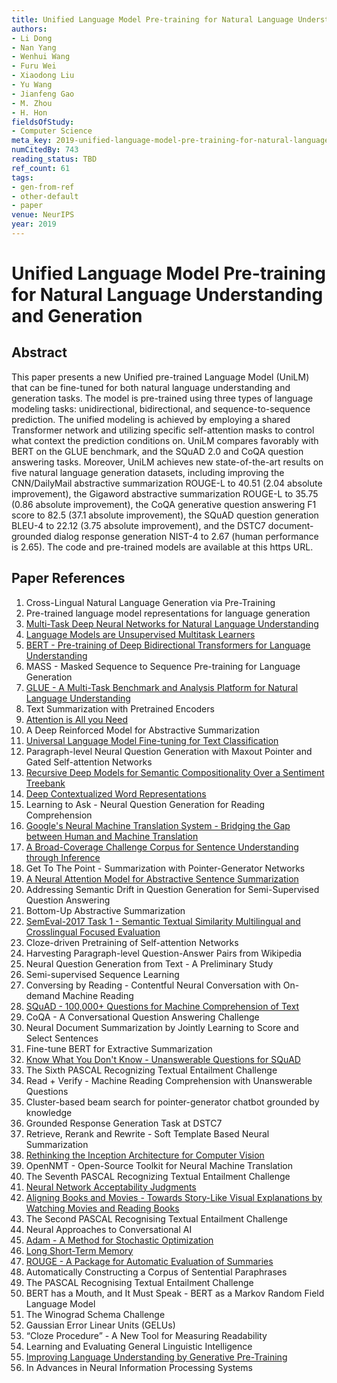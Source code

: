 ```yaml
---
title: Unified Language Model Pre-training for Natural Language Understanding and Generation
authors:
- Li Dong
- Nan Yang
- Wenhui Wang
- Furu Wei
- Xiaodong Liu
- Yu Wang
- Jianfeng Gao
- M. Zhou
- H. Hon
fieldsOfStudy:
- Computer Science
meta_key: 2019-unified-language-model-pre-training-for-natural-language-understanding-and-generation
numCitedBy: 743
reading_status: TBD
ref_count: 61
tags:
- gen-from-ref
- other-default
- paper
venue: NeurIPS
year: 2019
---
```


# Unified Language Model Pre-training for Natural Language Understanding and Generation

## Abstract

This paper presents a new Unified pre-trained Language Model (UniLM) that can be fine-tuned for both natural language understanding and generation tasks. The model is pre-trained using three types of language modeling tasks: unidirectional, bidirectional, and sequence-to-sequence prediction. The unified modeling is achieved by employing a shared Transformer network and utilizing specific self-attention masks to control what context the prediction conditions on. UniLM compares favorably with BERT on the GLUE benchmark, and the SQuAD 2.0 and CoQA question answering tasks. Moreover, UniLM achieves new state-of-the-art results on five natural language generation datasets, including improving the CNN/DailyMail abstractive summarization ROUGE-L to 40.51 (2.04 absolute improvement), the Gigaword abstractive summarization ROUGE-L to 35.75 (0.86 absolute improvement), the CoQA generative question answering F1 score to 82.5 (37.1 absolute improvement), the SQuAD question generation BLEU-4 to 22.12 (3.75 absolute improvement), and the DSTC7 document-grounded dialog response generation NIST-4 to 2.67 (human performance is 2.65). The code and pre-trained models are available at this https URL.

## Paper References

1. Cross-Lingual Natural Language Generation via Pre-Training
2. Pre-trained language model representations for language generation
3. [Multi-Task Deep Neural Networks for Natural Language Understanding](2019-multi-task-deep-neural-networks-for-natural-language-understanding)
4. [Language Models are Unsupervised Multitask Learners](2019-language-models-are-unsupervised-multitask-learners)
5. [BERT - Pre-training of Deep Bidirectional Transformers for Language Understanding](2019-bert.md)
6. MASS - Masked Sequence to Sequence Pre-training for Language Generation
7. [GLUE - A Multi-Task Benchmark and Analysis Platform for Natural Language Understanding](2018-glue-a-multi-task-benchmark-and-analysis-platform-for-natural-language-understanding)
8. Text Summarization with Pretrained Encoders
9. [Attention is All you Need](2017-transformer.md)
10. A Deep Reinforced Model for Abstractive Summarization
11. [Universal Language Model Fine-tuning for Text Classification](2018-universal-language-model-fine-tuning-for-text-classification)
12. Paragraph-level Neural Question Generation with Maxout Pointer and Gated Self-attention Networks
13. [Recursive Deep Models for Semantic Compositionality Over a Sentiment Treebank](2013-recursive-deep-models-for-semantic-compositionality-over-a-sentiment-treebank)
14. [Deep Contextualized Word Representations](2018-deep-contextualized-word-representations)
15. Learning to Ask - Neural Question Generation for Reading Comprehension
16. [Google's Neural Machine Translation System - Bridging the Gap between Human and Machine Translation](2016-google-s-neural-machine-translation-system-bridging-the-gap-between-human-and-machine-translation)
17. [A Broad-Coverage Challenge Corpus for Sentence Understanding through Inference](2018-a-broad-coverage-challenge-corpus-for-sentence-understanding-through-inference)
18. Get To The Point - Summarization with Pointer-Generator Networks
19. [A Neural Attention Model for Abstractive Sentence Summarization](2015-a-neural-attention-model-for-abstractive-sentence-summarization)
20. Addressing Semantic Drift in Question Generation for Semi-Supervised Question Answering
21. Bottom-Up Abstractive Summarization
22. [SemEval-2017 Task 1 - Semantic Textual Similarity Multilingual and Crosslingual Focused Evaluation](2017-semeval-2017-task-1-semantic-textual-similarity-multilingual-and-crosslingual-focused-evaluation)
23. Cloze-driven Pretraining of Self-attention Networks
24. Harvesting Paragraph-level Question-Answer Pairs from Wikipedia
25. Neural Question Generation from Text - A Preliminary Study
26. Semi-supervised Sequence Learning
27. Conversing by Reading - Contentful Neural Conversation with On-demand Machine Reading
28. [SQuAD - 100,000+ Questions for Machine Comprehension of Text](2016-squad-100-000-questions-for-machine-comprehension-of-text)
29. CoQA - A Conversational Question Answering Challenge
30. Neural Document Summarization by Jointly Learning to Score and Select Sentences
31. Fine-tune BERT for Extractive Summarization
32. [Know What You Don't Know - Unanswerable Questions for SQuAD](2018-know-what-you-don-t-know-unanswerable-questions-for-squad)
33. The Sixth PASCAL Recognizing Textual Entailment Challenge
34. Read + Verify - Machine Reading Comprehension with Unanswerable Questions
35. Cluster-based beam search for pointer-generator chatbot grounded by knowledge
36. Grounded Response Generation Task at DSTC7
37. Retrieve, Rerank and Rewrite - Soft Template Based Neural Summarization
38. [Rethinking the Inception Architecture for Computer Vision](2016-rethinking-the-inception-architecture-for-computer-vision)
39. OpenNMT - Open-Source Toolkit for Neural Machine Translation
40. The Seventh PASCAL Recognizing Textual Entailment Challenge
41. [Neural Network Acceptability Judgments](2019-neural-network-acceptability-judgments)
42. [Aligning Books and Movies - Towards Story-Like Visual Explanations by Watching Movies and Reading Books](2015-aligning-books-and-movies-towards-story-like-visual-explanations-by-watching-movies-and-reading-books)
43. The Second PASCAL Recognising Textual Entailment Challenge
44. Neural Approaches to Conversational AI
45. [Adam - A Method for Stochastic Optimization](2015-adam-a-method-for-stochastic-optimization)
46. [Long Short-Term Memory](1997-long-short-term-memory)
47. [ROUGE - A Package for Automatic Evaluation of Summaries](2004-rouge-a-package-for-automatic-evaluation-of-summaries)
48. Automatically Constructing a Corpus of Sentential Paraphrases
49. The PASCAL Recognising Textual Entailment Challenge
50. BERT has a Mouth, and It Must Speak - BERT as a Markov Random Field Language Model
51. The Winograd Schema Challenge
52. Gaussian Error Linear Units (GELUs)
53. “Cloze Procedure” - A New Tool for Measuring Readability
54. Learning and Evaluating General Linguistic Intelligence
55. [Improving Language Understanding by Generative Pre-Training](2018-improving-language-understanding-by-generative-pre-training)
56. In Advances in Neural Information Processing Systems
